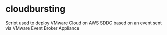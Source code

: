 # cloudbursting
Script used to deploy VMware Cloud on AWS SDDC based on an event sent via VMware Event Broker Appliance
